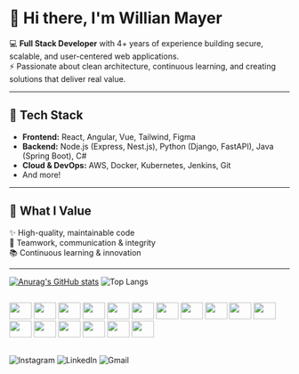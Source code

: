 # 👋 Hi there, I'm Willian Mayer

💻 **Full Stack Developer** with 4+ years of experience building secure, scalable, and user-centered web applications.  
⚡ Passionate about clean architecture, continuous learning, and creating solutions that deliver real value.

---

## 🚀 Tech Stack
- **Frontend:** React, Angular, Vue, Tailwind, Figma  
- **Backend:** Node.js (Express, Nest.js), Python (Django, FastAPI), Java (Spring Boot), C#  
- **Cloud & DevOps:** AWS, Docker, Kubernetes, Jenkins, Git  
- And more!
---

## 🌟 What I Value
✨ High-quality, maintainable code  
🤝 Teamwork, communication & integrity  
📚 Continuous learning & innovation  

---


[![Anurag's GitHub stats](https://github-readme-stats.vercel.app/api?username=willian-mayer)](https://github.com/willian-mayer/github-readme-stats)
![Top Langs](https://github-readme-stats.vercel.app/api/top-langs/?username=willian-mayer&layout=compact)

##


 <div>
<img src="https://cdn.jsdelivr.net/gh/devicons/devicon@latest/icons/angular/angular-original.svg" height="30" width="40"/>
<img src="https://cdn.jsdelivr.net/gh/devicons/devicon@latest/icons/react/react-original.svg" height="30" width="40"/>
<img src="https://cdn.jsdelivr.net/gh/devicons/devicon@latest/icons/vuejs/vuejs-original.svg" height="30" width="40" />
<img src="https://cdn.jsdelivr.net/gh/devicons/devicon@latest/icons/nodejs/nodejs-original-wordmark.svg" height="30" width="40"/>
<img src="https://cdn.jsdelivr.net/gh/devicons/devicon@latest/icons/nestjs/nestjs-original.svg" height="30" width="40"/>
<img src="https://cdn.jsdelivr.net/gh/devicons/devicon@latest/icons/python/python-original.svg" height="30" width="40"/>
<img src="https://cdn.jsdelivr.net/gh/devicons/devicon@latest/icons/fastapi/fastapi-original.svg" height="30" width="40"/>
<img src="https://cdn.jsdelivr.net/gh/devicons/devicon@latest/icons/django/django-plain.svg" height="30" width="40"/>
<img src="https://cdn.jsdelivr.net/gh/devicons/devicon@latest/icons/java/java-original.svg" height="30" width="40"/>
<img src="https://cdn.jsdelivr.net/gh/devicons/devicon@latest/icons/spring/spring-original-wordmark.svg" height="30" width="40"/>   
<img src="https://cdn.jsdelivr.net/gh/devicons/devicon@latest/icons/javascript/javascript-original.svg" height="30" width="40"/>
<img src="https://cdn.jsdelivr.net/gh/devicons/devicon@latest/icons/typescript/typescript-original.svg" height="30" width="40"/>
<img src="https://cdn.jsdelivr.net/gh/devicons/devicon@latest/icons/docker/docker-original.svg" height="30" width="40"/>
<img src="https://cdn.jsdelivr.net/gh/devicons/devicon@latest/icons/kubernetes/kubernetes-original.svg" height="30" width="40"/>
<img src="https://cdn.jsdelivr.net/gh/devicons/devicon@latest/icons/amazonwebservices/amazonwebservices-original-wordmark.svg" height="30" width="40"/>
<img src="https://cdn.jsdelivr.net/gh/devicons/devicon@latest/icons/azure/azure-original.svg" height="30" width="40"/>
<img src="https://cdn.jsdelivr.net/gh/devicons/devicon@latest/icons/googlecloud/googlecloud-original.svg" height="30" width="40"/>
 </div>  
 
##

![Instagram](https://img.shields.io/badge/Instagram-%23E4405F.svg?style=for-the-badge&logo=Instagram&logoColor=white)
![LinkedIn](https://img.shields.io/badge/linkedin-%230077B5.svg?style=for-the-badge&logo=linkedin&logoColor=white)
![Gmail](https://img.shields.io/badge/Gmail-D14836?style=for-the-badge&logo=gmail&logoColor=white)

